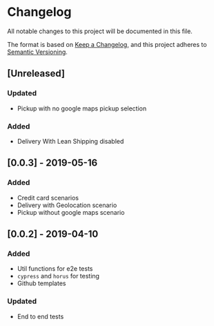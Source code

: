 # Changelog

All notable changes to this project will be documented in this file.

The format is based on [Keep a Changelog](https://keepachangelog.com/en/1.0.0/),
and this project adheres to [Semantic Versioning](https://semver.org/spec/v2.0.0.html).

## [Unreleased]

### Updated

- Pickup with no google maps pickup selection

### Added

- Delivery With Lean Shipping disabled

## [0.0.3] - 2019-05-16

### Added

- Credit card scenarios
- Delivery with Geolocation scenario
- Pickup without google maps scenario

## [0.0.2] - 2019-04-10

### Added

- Util functions for e2e tests
- `cypress` and `horus` for testing
- Github templates

### Updated

- End to end tests

